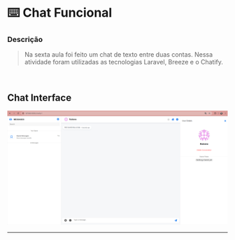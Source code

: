 # ⌨️ Chat Funcional

### Descrição

> Na sexta aula foi feito um chat de texto entre duas contas. Nessa atividade foram utilizadas as tecnologias Laravel, Breeze e o Chatify.

<br>

## Chat Interface
 <img src= "https://github.com/RgoSL/PW-III-2025/blob/Ativ06/Tela%20do%20Chatify.png" alt="Página do Projeto"/>

---
